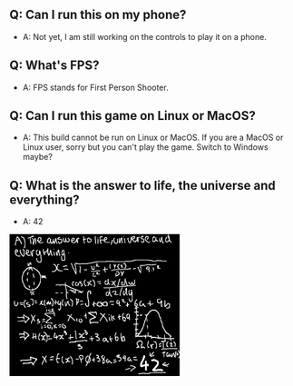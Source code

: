 ## Q: Can I run this on my phone?
- A: Not yet, I am still working on the controls to play it on a phone.

## Q: What's FPS?
- A: FPS stands for First Person Shooter.

## Q: Can I run this game on Linux or MacOS?
- A: This build cannot be run on Linux or MacOS. If you are a MacOS or Linux user, sorry but you can't play the game. Switch to Windows maybe?

## Q: What is the answer to life, the universe and everything?
- A: 42

![42](https://github.com/aarush-paul/robots-hunter-repo/blob/main/answer.png)

